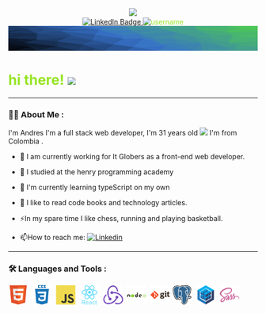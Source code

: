 <div  style="color:#97E425">

<div id="header" align="center">
               <img src="https://media.giphy.com/media/M9gbBd9nbDrOTu1Mqx/giphy.gif" text-align="center" width="200"  />
</div>

<div id="badges" align="center" >
               <a href="https://www.linkedin.com/in/andres-cordoba-8714b5238/">
               <img src="https://img.shields.io/badge/LinkedIn-blue?style=for-the-badge&logo=linkedin&logoColor=white" alt="LinkedIn Badge" height="20"/>
  </a>  
  <img src="https://komarev.com/ghpvc/?username=Andres21y&style=flat-square&color=blue" alt="username"/>
</div>
<img src="/image/background.png" height="50" width="100%">
<h1>
  hi there!
  <img src="https://media.giphy.com/media/hvRJCLFzcasrR4ia7z/giphy.gif" width="30px"/>
</h1>
</img>
</div>



---

### :man_technologist: About Me :
I'm Andres I'm a full stack web developer, I'm 31 years old  <img src="https://media.giphy.com/media/WUlplcMpOCEmTGBtBW/giphy.gif" width="30"> I'm from Colombia .
- :telescope: I am currently working for It Globers as a front-end web developer.

- :school: I studied at the henry programming academy

- :seedling: I'm currently learning typeScript on my own

- :book: I like to read code books and technology articles.

- :zap:In my spare time I like chess, running and playing basketball.

- :mailbox:How to reach me: [![Linkedin](https://img.shields.io/badge/LinkedIn-blue?style=for-the-badge&logo=linkedin&logoColor=white)](https://www.linkedin.com/in/andres-cordoba-8714b5238/)


---

### :hammer_and_wrench: Languages and Tools :
<div>
  <img src="https://github.com/devicons/devicon/blob/master/icons/html5/html5-original.svg" title="HTML5" alt="HTML" width="40" height="40"/>&nbsp;
  <img src="https://github.com/devicons/devicon/blob/master/icons/css3/css3-plain-wordmark.svg"  title="CSS3" alt="CSS" width="40" height="40"/>&nbsp;
  <img src="https://github.com/devicons/devicon/blob/master/icons/javascript/javascript-original.svg" title="JavaScript" alt="JavaScript" width="40" height="40"/>&nbsp;
  <img src="https://github.com/devicons/devicon/blob/master/icons/react/react-original-wordmark.svg" title="React" alt="React" width="40" height="40"/>&nbsp;
  <img src="https://github.com/devicons/devicon/blob/master/icons/redux/redux-original.svg" title="Redux" alt="Redux " width="40" height="40"/>&nbsp;
  <img src="https://github.com/devicons/devicon/blob/master/icons/nodejs/nodejs-original-wordmark.svg" title="NodeJS" alt="NodeJS" width="40" height="40"/>&nbsp;
  <img src="https://github.com/devicons/devicon/blob/master/icons/git/git-original-wordmark.svg" title="Git" **alt="Git" width="40" height="40"/>
  <img src="https://github.com/devicons/devicon/blob/master/icons/postgresql/postgresql-original.svg" title="Postgress" alt="Postgress" width="40" height="40"/>&nbsp;
  <img src="https://github.com/devicons/devicon/blob/master/icons/sequelize/sequelize-original.svg" title="Sequelize" alt="Sequelize" width="40" height="40"/>&nbsp;
  <img src="https://github.com/devicons/devicon/blob/master/icons/sass/sass-original.svg" title="sass" alt="Sequelize" width="40" height="40"/>&nbsp;
</div>